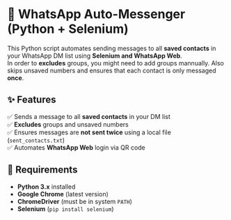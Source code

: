 # 📩 WhatsApp Auto-Messenger (Python + Selenium)

This Python script automates sending messages to all **saved contacts** in your WhatsApp DM list using **Selenium and WhatsApp Web**.  
In order to **excludes** groups, you might need to add groups mannually. Also skips unsaved numbers and ensures that each contact is only messaged **once**.

## ✨ Features
✅ Sends a message to all **saved contacts** in your DM list  
✅ **Excludes** groups and unsaved numbers  
✅ Ensures messages are **not sent twice** using a local file (`sent_contacts.txt`)  
✅ Automates **WhatsApp Web** login via QR code  

## 📌 Requirements
- **Python 3.x** installed
- **Google Chrome** (latest version)
- **ChromeDriver** (must be in system `PATH`)  
- **Selenium** (`pip install selenium`)

